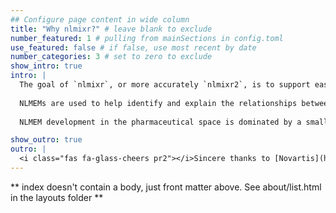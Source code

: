 ```yaml
---
## Configure page content in wide column
title: "Why nlmixr?" # leave blank to exclude
number_featured: 1 # pulling from mainSections in config.toml
use_featured: false # if false, use most recent by date
number_categories: 3 # set to zero to exclude
show_intro: true
intro: |
  The goal of `nlmixr`, or more accurately `nlmixr2`, is to support easy and robust nonlinear mixed effects models (NLMEMs) in R. 
  
  NLMEMs are used to help identify and explain the relationships between drug exposure, safety, and efficacy and the differences among population subgroups. Most often, they are built using longitudinal PK and pharmacodynamic (PD) data collected during clinical studies. These models characterize the relationships between dose, exposure and biomarker and/or clinical endpoint response over time, variability between individuals and groups, residual variability, and uncertainty. 
  
  NLMEM development in the pharmaceutical space is dominated by a small number of proprietary, commercial software tools. Although this kind of approach to software has some advantages, adopting an open-source, open-science paradigm also has benefits - third-party auditing or adjustments are possible, and the precise model-fitting methodology employed can be determined by anyone with the time and energy to review the source code. We see `nlmixr2` being especially useful in being able to integrate into the rich R ecosystem, and it is well suited for use in scripted, literate-programming workflows of the kind flourishing in the R ecosystem by means of packages such as `knitr` and `rmarkdown`. 

show_outro: true
outro: |
  <i class="fas fa-glass-cheers pr2"></i>Sincere thanks to [Novartis](https://www.novartis.com/), [Certara](https://www.certara.com/), [Human Predictions](https://www.humanpredictions.com/), [Johnson & Johnson](https://https://www.jnj.com/), [LAP&P](https://www.lapp.nl/), [Occams](https://www.occams.com/) and [Seattle Genetics](https://www.seagen.com/) for allowing their associates the time to work on this project!
---
```


** index doesn't contain a body, just front matter above.
See about/list.html in the layouts folder **